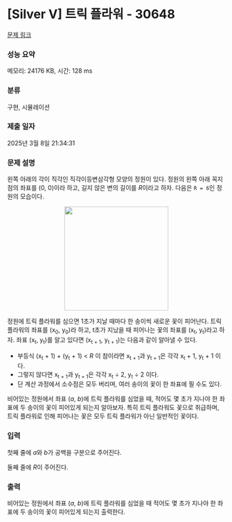 # [Silver V] 트릭 플라워 - 30648 

[문제 링크](https://www.acmicpc.net/problem/30648) 

### 성능 요약

메모리: 24176 KB, 시간: 128 ms

### 분류

구현, 시뮬레이션

### 제출 일자

2025년 3월 8일 21:34:31

### 문제 설명

<p>왼쪽 아래의 각이 직각인 직각이등변삼각형 모양의 정원이 있다. 정원의 왼쪽 아래 꼭지점의 좌표를 (0, 0)이라 하고, 길지 않은 변의 길이를 <em>R</em>이라고 하자. 다음은 <code>R = 6</code>인 정원의 모습이다.</p>

<p style="text-align: center;"><img alt="" src="https://u.acmicpc.net/dbf0ec1a-e7ab-461a-b695-9140707c82f0/%E1%84%89%E1%85%B3%E1%84%8F%E1%85%B3%E1%84%85%E1%85%B5%E1%86%AB%E1%84%89%E1%85%A3%E1%86%BA%202023-10-21%20%E1%84%8B%E1%85%A9%E1%84%92%E1%85%AE%2010.58.35.png" style="height: 240px; width: 240px;"></p>

<p>정원에 트릭 플라워를 심으면 1초가 지날 때마다 한 송이씩 새로운 꽃이 피어난다. 트릭 플라워의 좌표를 (x<sub>0</sub>, y<sub>0</sub>)라 하고, t초가 지났을 때 피어나는 꽃의 좌표를 (x<sub>t</sub>, y<sub>t</sub>)라고 하자. 좌표 (x<sub>t</sub>, y<sub>t</sub>)를 알고 있다면 (x<sub>t + 1</sub>, y<sub>t + 1</sub>)는 다음과 같이 알아낼 수 있다.</p>

<ul>
	<li>부등식 (x<sub>t</sub> + 1) + (y<sub>t</sub> + 1) < <em>R</em> 이 참이라면 x<sub>t + 1</sub>과 y<sub>t + 1</sub>은 각각 x<sub>t</sub> + 1, y<sub>t</sub> + 1 이다.</li>
	<li>그렇지 않다면 x<sub>t + 1</sub>과 y<sub>t + 1</sub>은 각각 x<sub>t</sub> ÷ 2, y<sub>t</sub> ÷ 2 이다.</li>
	<li>단 계산 과정에서 소수점은 모두 버리며, 여러 송이의 꽃이 한 좌표에 필 수도 있다.</li>
</ul>

<p>비어있는 정원에서 좌표 (<em>a</em>, <em>b</em>)에 트릭 플라워를 심었을 때, 적어도 몇 초가 지나야 한 좌표에 두 송이의 꽃이 피어있게 되는지 알아보자. 특히 트릭 플라워도 꽃으로 취급하며, 트릭 플라워로 인해 피어나는 꽃은 모두 트릭 플라워가 아닌 일반적인 꽃이다.</p>

### 입력 

 <p>첫째 줄에 <em>a</em>와 <em>b</em>가 공백을 구분으로 주어진다.</p>

<p>둘째 줄에 <i>R</i>이 주어진다.</p>

### 출력 

 <p>비어있는 정원에서 좌표 (<em>a</em>, <em>b</em>)에 트릭 플라워를 심었을 때 적어도 몇 초가 지나야 한 좌표에 두 송이의 꽃이 피어있게 되는지 출력한다.</p>

